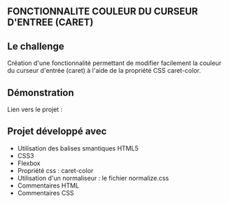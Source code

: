 ## FONCTIONNALITE COULEUR DU CURSEUR D'ENTREE (CARET)

## Le challenge

Création d'une fonctionnalité permettant de modifier facilement la couleur du curseur d'entrée (caret) à l'aide de la propriété CSS caret-color.

## Démonstration

Lien vers le projet :

## Projet développé avec

- Utilisation des balises smantiques HTML5
- CSS3
- Flexbox
- Propriété css : caret-color
- Utilisation d'un normaliseur : le fichier normalize.css
- Commentaires HTML
- Commentaires CSS
